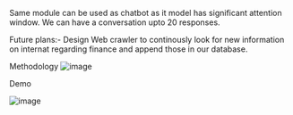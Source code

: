 Same module can be used as chatbot as it model has significant attention window. We can have a conversation upto 20 responses.



Future plans:-
Design Web crawler to continously look for new information on internat regarding finance and append those in our database.

Methodology
![image](https://github.com/Priyanshu-Ramailo/Ollama_Trial_on_local_machine/assets/156894295/6fa471fa-6df5-4713-bf9c-959df859fa31)


Demo

![image](https://github.com/Priyanshu-Ramailo/Ollama_Trial_on_local_machine/assets/156894295/c5661c2a-430a-4645-8830-ba83952caeec)
